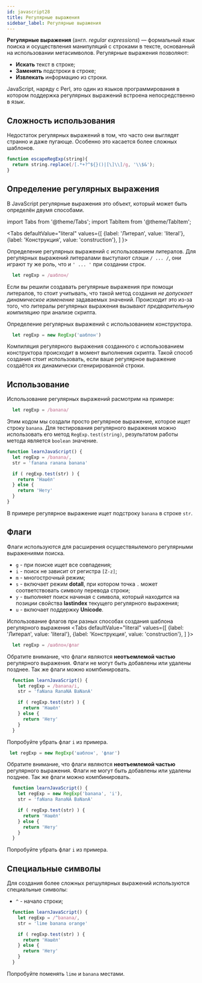 ```yaml
---
id: javascript28
title: Регулярные выражения
sidebar_label: Регулярные выражения
---
```


**Регулярные выражения** (англ. _regular expressions_) — формальный язык поиска и осуществления манипуляций с строками в тексте, основанный на использовании метасимволов. Регулярные выражения позволяют:
* **Искать** текст в строке;
* **Заменять** подстроки в строке;
* **Извлекать** информацию из строки.

JavaScript, наряду с Perl, это один из языков программирования в котором поддержка регулярных выражений встроена непосредственно в язык.

## Сложность использования

Недостаток регулярных выражений в том, что часто они выглядят странно и даже пугающе. Особенно это касается более сложных шаблонов. 

```jsx 
function escapeRegExp(string){
  return string.replace(/[.*+?^${}()|[\]\\]/g, '\\$&');
}
```

## Определение регулярных выражения

В JavaScript регулярные выражения это объект, который может быть определён двумя способами.

import Tabs from '@theme/Tabs';
import TabItem from '@theme/TabItem';

<Tabs
  defaultValue="literal"
  values={[
      {label: 'Литерал', value: 'literal'},
      {label: 'Конструкция', value: 'construction'},
    ]
  }>
  <TabItem value="literal">

  Определение регулярных выражений с использованием литералов. Для регулярных выражений литералами выступают слэши `/ ... /`, они играют ту же роль, что и `' ... '` при создании строк.

  ```js
    let regExp = /шаблон/
  ```

  Если вы решили создавать регулярные выражения при помощи литералов, то стоит учитывать, что такой метод создания _не допускает динамическое изменение_ задаваемых значений. Происходит это из-за того, что литералы регулярных выражения вызывают _предварительную компиляцию_ при анализе скрипта. 

  </TabItem>
  <TabItem value="construction">
  Определение регулярных выражений с использованием конструктора.

  ```js
    let regExp = new RegExp('шаблон')
  ```
  Компиляция регулярного выражения созданного с использованием конструктора происходит в момент выполнения скрипта. Такой способ создания стоит использовать, если ваше регулярное выражение создаётся их динамически сгенирированной строки.

  </TabItem>
</Tabs>

## Использование

Использование регулярных выражений расмотрим на примере:
```jsx
  let regExp = /banana/
```

Этим кодом мы создали просто регулярное выражение, которое ищет строку `banana`. Для тестирования регулярного выражения можно использовать его метод `RegExp.test(string)`, результатом работы метода является `boolean` значение.

```jsx live
function learnJavaScript() {
  let regExp = /banana/,
  str = 'fanana ranana banana'

  if ( regExp.test(str) ) {
    return 'Нашёл'
  } else {
    return 'Нету'
  }
}
```

В примере регулярное выражение ищет подстроку `banana` в строке `str`.

## Флаги

Флаги используются для расширения осуществяылемого регулярными выражениями поиска. 

- `g` - при поиске ищет все совпадения;
- `i` - поиск не зависит от регистра `[Z-z]`;
- `m` - многострочный режим;
- `s` - включает режим **dotall**, при котором точка `.` может соответствовать символу перевода строки;
- `y` - выполняет поиск начиная с символа, который находится на позиции свойства **lastindex** текущего регулярного выражения;
- `u` - включает поддержку **Unicode**.

Использование флагов при разных способах создания шаблона регулярного выражения
<Tabs
  defaultValue="literal"
  values={[
      {label: 'Литерал', value: 'literal'},
      {label: 'Конструкция', value: 'construction'},
    ]
  }>
  <TabItem value="literal">

  ```jsx
    let regExp = /шаблон/флаг
  ```
  Обратите внимание, что флаги являются **неотъемлемой частью** регулярного выражения. Флаги не могут быть добавлены или удалены позднее. Так же флаги можно компбинировать.

  ```jsx live
    function learnJavaScript() {
      let regExp = /banana/i,
      str = 'faNana RanaNA BaNanA'

      if ( regExp.test(str) ) {
        return 'Нашёл'
      } else {
        return 'Нету'
      }
    }
  ```

  Попробуйте убрать флаг `i` из примера.
  </TabItem>
  <TabItem value="construction">

   ```jsx
    let regExp = new RegExp('шаблон', 'флаг')
   ``` 

   Обратите внимание, что флаги являются **неотъемлемой частью** регулярного выражения. Флаги не могут быть добавлены или удалены позднее. Так же флаги можно компбинировать.

  ```jsx live
    function learnJavaScript() {
      let regExp = new RegExp('banana', 'i'),
      str = 'faNana RanaNA BaNanA'

      if ( regExp.test(str) ) {
        return 'Нашёл'
      } else {
        return 'Нету'
      }
    }
  ```

  Попробуйте убрать флаг `i` из примера.
  </TabItem>
</Tabs>

## Специальные символы

Для создания более сложных регшулярных выражений используются специальные символы:
- `^` - начало строки;
```jsx live
  function learnJavaScript() {
    let regExp = /^banana/,
    str = 'lime banana orange'

    if ( regExp.test(str) ) {
      return 'Нашёл'
    } else {
      return 'Нету'
    }
  }
```
Попробуйте поменять `lime` и `banana` местами.
